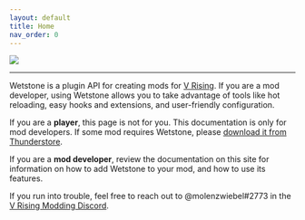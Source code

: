 ```yaml
---
layout: default
title: Home
nav_order: 0
---
```


![](https://i.imgur.com/XghiZXX.png)

---

Wetstone is a plugin API for creating mods for [V Rising](https://store.steampowered.com/app/1604030/V_Rising/). If you are a mod developer, using Wetstone allows you to take advantage of tools like hot reloading, easy hooks and extensions, and user-friendly configuration.

If you are a **player**, this page is not for you. This documentation is only for mod developers. If some mod requires Wetstone, please [download it from Thunderstore](https://v-rising.thunderstore.io/package/molenzwiebel/Wetstone).

If you are a **mod developer**, review the documentation on this site for information on how to add Wetstone to your mod, and how to use its features.

If you run into trouble, feel free to reach out to @molenzwiebel#2773 in the [V Rising Modding Discord](https://discord.gg/MB7U4Qrkbw).